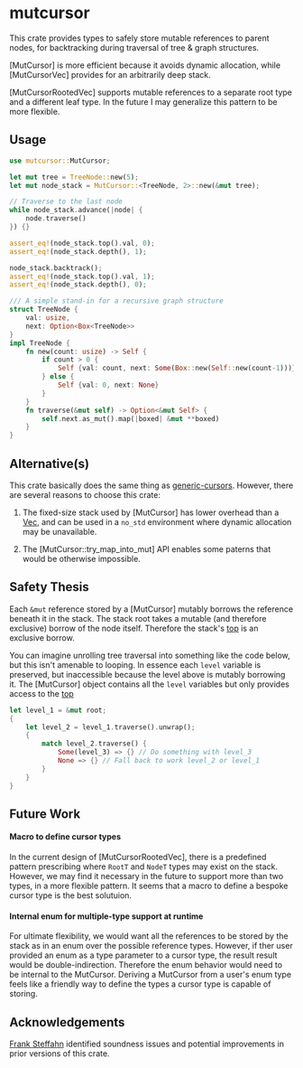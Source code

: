 
# mutcursor

This crate provides types to safely store mutable references to parent nodes, for backtracking during traversal of tree & graph structures.

[MutCursor] is more efficient because it avoids dynamic allocation, while [MutCursorVec] provides for an arbitrarily deep stack.

[MutCursorRootedVec] supports mutable references to a separate root type and a different leaf type.  In the future I may generalize this pattern to be more flexible.

## Usage
```rust
use mutcursor::MutCursor;

let mut tree = TreeNode::new(5);
let mut node_stack = MutCursor::<TreeNode, 2>::new(&mut tree);

// Traverse to the last node
while node_stack.advance(|node| {
    node.traverse()
}) {}

assert_eq!(node_stack.top().val, 0);
assert_eq!(node_stack.depth(), 1);

node_stack.backtrack();
assert_eq!(node_stack.top().val, 1);
assert_eq!(node_stack.depth(), 0);

/// A simple stand-in for a recursive graph structure
struct TreeNode {
    val: usize,
    next: Option<Box<TreeNode>>
}
impl TreeNode {
    fn new(count: usize) -> Self {
        if count > 0 {
            Self {val: count, next: Some(Box::new(Self::new(count-1)))}
        } else {
            Self {val: 0, next: None}
        }
    }
    fn traverse(&mut self) -> Option<&mut Self> {
        self.next.as_mut().map(|boxed| &mut **boxed)
    }
}
```

## Alternative(s)

This crate basically does the same thing as [generic-cursors](https://crates.io/crates/generic-cursors). However, there are several reasons to choose this crate:

1. The fixed-size stack used by [MutCursor] has lower overhead than a [Vec](https://doc.rust-lang.org/std/vec/struct.Vec.html), and can be used in a `no_std` environment where dynamic allocation may be unavailable.

2. The [MutCursor::try_map_into_mut] API enables some paterns that would be otherwise impossible.

## Safety Thesis

Each `&mut` reference stored by a [MutCursor] mutably borrows the reference beneath it in the stack.  The stack root takes a mutable (and therefore exclusive) borrow of the node itself.  Therefore the stack's [top](MutCursor::top) is an exclusive borrow.

You can imagine unrolling tree traversal into something like the code below, but this isn't amenable to looping.  In essence each `level` variable is preserved, but inaccessible because the level above is mutably borrowing it.  The [MutCursor] object contains all the `level` variables but only provides access to the [top](MutCursor::top)

```rust ignore
let level_1 = &mut root;
{
    let level_2 = level_1.traverse().unwrap();
    {
        match level_2.traverse() {
            Some(level_3) => {} // Do something with level_3
            None => {} // Fall back to work level_2 or level_1
        }
    }
}
```

## Future Work

#### Macro to define cursor types

In the current design of [MutCursorRootedVec], there is a predefined pattern prescribing where `RootT` and `NodeT` types may exist on the stack.  However, we may find it necessary in the future to support more than two types, in a more flexible pattern.  It seems that a macro to define a bespoke cursor type is the best solutuion.

#### Internal enum for multiple-type support at runtime

For ultimate flexibility, we would want all the references to be stored by the stack as in an enum over the possible reference types.  However, if ther user provided an enum as a type parameter to a cursor type, the result result would be double-indirection.  Therefore the enum behavior would need to be internal to the MutCursor.  Deriving a MutCursor from a user's enum type feels like a friendly way to define the types a cursor type is capable of storing.

## Acknowledgements

[Frank Steffahn](https://github.com/steffahn) identified soundness issues and potential improvements in prior versions of this crate.